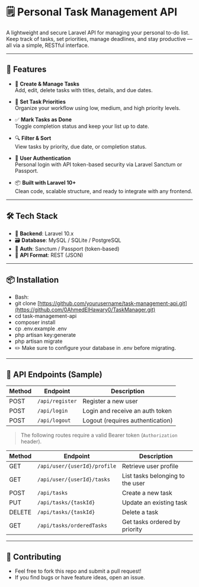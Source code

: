 # 🗒️ Personal Task Management API

A lightweight and secure Laravel API for managing your personal to-do list.  
Keep track of tasks, set priorities, manage deadlines, and stay productive — all via a simple, RESTful interface.

---

## 🚀 Features

- 📝 **Create & Manage Tasks**  
  Add, edit, delete tasks with titles, details, and due dates.

- 🚦 **Set Task Priorities**  
  Organize your workflow using low, medium, and high priority levels.

- ✅ **Mark Tasks as Done**  
  Toggle completion status and keep your list up to date.

- 🔍 **Filter & Sort**  
  View tasks by priority, due date, or completion status.

- 🔐 **User Authentication**  
  Personal login with API token-based security via Laravel Sanctum or Passport.

- 📦 **Built with Laravel 10+**  
  Clean code, scalable structure, and ready to integrate with any frontend.

---

## 🛠️ Tech Stack

- 🔧 **Backend**: Laravel 10.x  
- 🗃️ **Database**: MySQL / SQLite / PostgreSQL  
- 🔐 **Auth**: Sanctum / Passport (token-based)  
- 📡 **API Format**: REST (JSON)

---

## 📦 Installation
- Bash:
- git clone [https://github.com/yourusername/task-management-api.git](https://github.com/0AhmedElHawary0/TaskManager.git)
- cd task-management-api
- composer install
- cp .env.example .env
- php artisan key:generate
- php artisan migrate
- ✏️ Make sure to configure your database in .env before migrating.

---

## 📡 API Endpoints (Sample)
| Method | Endpoint                  | Description                           |
|--------|---------------------------|-------------------------------------  |
| POST   | `/api/register`           | Register a new user                   |
| POST   | `/api/login`              | Login and receive an auth token       |
| POST   | `/api/logout`             | Logout (requires authentication)      |

> The following routes require a valid Bearer token (`Authorization` header).

| Method | Endpoint                  | Description                           |
|--------|---------------------------|---------------------------------------|
| GET    | `/api/user/{userId}/profile` | Retrieve user profile              |
| GET    | `/api/user/{userId}/tasks`   | List tasks belonging to the user   |
| POST   | `/api/tasks`              | Create a new task                     |
| PUT    | `/api/tasks/{taskId}`     | Update an existing task               |
| DELETE | `/api/tasks/{taskId}`     | Delete a task                         |
| GET    | `/api/tasks/orderedTasks` | Get tasks ordered by priority         |

---

## 🤝 Contributing
- Feel free to fork this repo and submit a pull request!
- If you find bugs or have feature ideas, open an issue.
